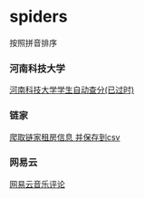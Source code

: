 # spiders

按照拼音排序



### 河南科技大学

[河南科技大学学生自动查分(已过时)](https://github.com/hausa-han/spiders/blob/main/HAUST/haustAutoGetScore.py)



### 链家

[爬取链家租房信息 并保存到csv](https://github.com/hausa-han/spiders/blob/main/lianjia/house2csv.py)



### 网易云

[网易云音乐评论](https://github.com/hausa-han/spiders/tree/main/netEase/netEaseMusic)

